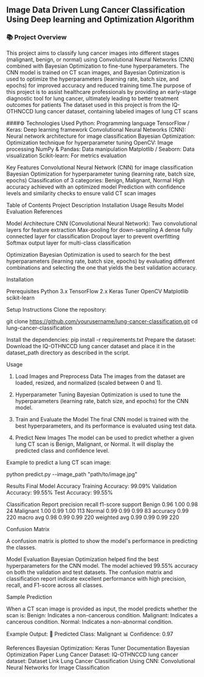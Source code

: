 ## Image Data Driven Lung Cancer Classification Using Deep learning and Optimization Algorithm

### 📚 Project Overview
This project aims to classify lung cancer images into different stages (malignant, benign, or normal) using Convolutional Neural Networks (CNN) combined with Bayesian Optimization to fine-tune hyperparameters. The CNN model is trained on CT scan images, and Bayesian Optimization is used to optimize the hyperparameters (learning rate, batch size, and epochs) for improved accuracy and reduced training time.The purpose of this project is to assist healthcare professionals by providing an early-stage diagnostic tool for lung cancer, ultimately leading to better treatment outcomes for patients The dataset used in this project is from the IQ-OTHNCCD lung cancer dataset, containing labeled images of lung CT scans

####⚙️ Technologies Used
    Python: Programming language
    TensorFlow / Keras: Deep learning framework
    Convolutional Neural Networks (CNN): Neural network architecture for image classification
    Bayesian Optimization: Optimization technique for hyperparameter tuning
    OpenCV: Image processing
    NumPy & Pandas: Data manipulation
    Matplotlib / Seaborn: Data visualization
    Scikit-learn: For metrics evaluation
    
 Key Features
    Convolutional Neural Network (CNN) for image classification
    Bayesian Optimization for hyperparameter tuning (learning rate, batch size, epochs)
    Classification of 3 categories: Benign, Malignant, Normal
    High accuracy achieved with an optimized model
    Prediction with confidence levels and similarity checks to ensure valid CT scan images

Table of Contents
    Project Description
    Installation
    Usage
    Results
    Model Evaluation
    References

Model Architecture
        CNN (Convolutional Neural Network):
        Two convolutional layers for feature extraction
        Max-pooling for down-sampling
        A dense fully connected layer for classification
        Dropout layer to prevent overfitting
        Softmax output layer for multi-class classification

Optimization
    Bayesian Optimization is used to search for the best hyperparameters (learning rate, batch size, epochs) by evaluating different combinations and selecting the one that yields the best validation accuracy.

Installation

Prerequisites
    Python 3.x
    TensorFlow 2.x
    Keras Tuner
    OpenCV
    Matplotlib
    scikit-learn

Setup Instructions
    Clone the repository:

git clone https://github.com/yourusername/lung-cancer-classification.git
cd lung-cancer-classification

Install the dependencies:
    pip install -r requirements.txt
    Prepare the dataset:
        Download the IQ-OTHNCCD lung cancer dataset and place it in the dataset_path directory as described in the script.

Usage
1. Load Images and Preprocess Data
The images from the dataset are loaded, resized, and normalized (scaled between 0 and 1).

2. Hyperparameter Tuning
Bayesian Optimization is used to tune the hyperparameters (learning rate, batch size, and epochs) for the CNN model.

3. Train and Evaluate the Model
The final CNN model is trained with the best hyperparameters, and its performance is evaluated using test data.

4. Predict New Images
The model can be used to predict whether a given lung CT scan is Benign, Malignant, or Normal. It will display the predicted class and confidence level.

Example to predict a lung CT scan image:

python predict.py --image_path "path/to/image.jpg"

Results
Final Model Accuracy
    Training Accuracy: 99.09%
    Validation Accuracy: 99.55%
    Test Accuracy: 99.55%

Classification Report
              precision    recall  f1-score   support
      Benign       0.96      1.00      0.98        24
   Malignant       1.00      0.99      1.00       113
      Normal       0.99      0.99      0.99        83
    accuracy                           0.99       220
   macro avg       0.98      0.99      0.99       220
weighted avg       0.99      0.99      0.99       220

Confusion Matrix

A confusion matrix is plotted to show the model's performance in predicting the classes.

Model Evaluation
    Bayesian Optimization helped find the best hyperparameters for the CNN model.
    The model achieved 99.55% accuracy on both the validation and test datasets.
    The confusion matrix and classification report indicate excellent performance with high precision, recall, and F1-score across all classes.

Sample Prediction

When a CT scan image is provided as input, the model predicts whether the scan is:
    Benign: Indicates a non-cancerous condition.
    Malignant: Indicates a cancerous condition.
    Normal: Indicates a non-abnormal condition.

Example Output:
🔬 Predicted Class: Malignant
📊 Confidence: 0.97

References
    Bayesian Optimization:
        Keras Tuner Documentation
        Bayesian Optimization Paper
    Lung Cancer Dataset:
        IQ-OTHNCCD lung cancer dataset: Dataset Link
    Lung Cancer Classification Using CNN:
        Convolutional Neural Networks for Image Classification
